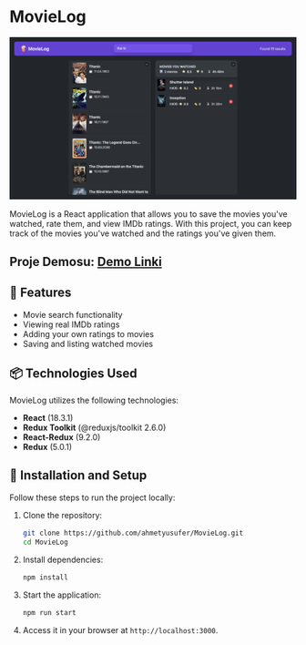 # MovieLog  

![Promotional image](src/assets/movieLog.png)

MovieLog is a React application that allows you to save the movies you've watched, rate them, and view IMDb ratings. With this project, you can keep track of the movies you've watched and the ratings you've given them. 

## Proje Demosu: [Demo Linki](https://movielog.ahmetyusuferten.com/)

## 🚀 Features  
- Movie search functionality  
- Viewing real IMDb ratings  
- Adding your own ratings to movies  
- Saving and listing watched movies  

## 📦 Technologies Used  
MovieLog utilizes the following technologies:  

- **React** (18.3.1)  
- **Redux Toolkit** (@reduxjs/toolkit 2.6.0)  
- **React-Redux** (9.2.0)  
- **Redux** (5.0.1)

## 🔧 Installation and Setup  
Follow these steps to run the project locally:  

1. Clone the repository:  
   ```sh
   git clone https://github.com/ahmetyusufer/MovieLog.git
   cd MovieLog
   ```
2. Install dependencies:  
   ```sh
   npm install
   ```
3. Start the application:  
   ```sh
   npm run start
   ```
4. Access it in your browser at `http://localhost:3000`.  
